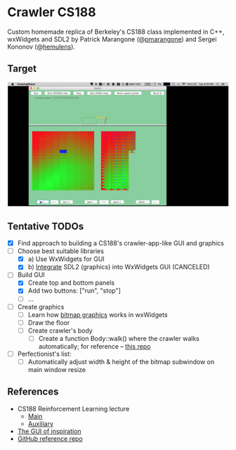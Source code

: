 # Crawler CS188

Custom homemade replica of Berkeley's CS188 class implemented in C++, wxWidgets and SDL2 by Patrick Marangone (@[pmarangone](https://github.com/pmarangone)) and Sergei Kononov (@[hemulens](https://github.com/hemulens)).

## Target

![Target interface of the project](_resources/img/example-berkeley-1.png "Crawler CS188")

## Tentative TODOs

- [x] Find approach to building a CS188's crawler-app-like GUI and graphics
- [ ] Choose best suitable libraries
  - [x] a) Use WxWidgets for GUI
  - [x] b) [Integrate](http://code.technoplaza.net/wx-sdl/) SDL2 (graphics) into WxWidgets GUI (CANCELED)
- [ ] Build GUI
  - [x] Create top and bottom panels
  - [x] Add two buttons: ["run", "stop"]
  - [ ] ...
- [ ] Create graphics
  - [ ] Learn how [bitmap graphics](https://stackoverflow.com/questions/55877790/wxwidgets-best-control-for-drawing-realtime-graphics) works in wxWidgets
  - [ ] Draw the floor
  - [ ] Create crawler's body
    - [ ] Create a function Body::walk() where the crawler walks automatically; for reference – [this repo](https://github.com/rwwaskk/CS188-Berkeley/blob/master/reinforcement/crawler.py)
- [ ] Perfectionist's list:
  - [ ] Automatically adjust width & height of the bitmap subwindow on main window resize

## References

- CS188 Reinforcement Learning lecture
  - [Main](https://www.youtube.com/watch?v=TiXS7vROBEg&t=775s)
  - [Auxiliary](https://www.youtube.com/watch?v=aTcIQWMPmJY&t=607s&ab_channel=CS188)
- [The GUI of inspiration](https://www.youtube.com/watch?v=PBjVn5OWK0k)
- [GitHub reference repo](https://github.com/rwwaskk/CS188-Berkeley/blob/master/reinforcement/crawler.py)

